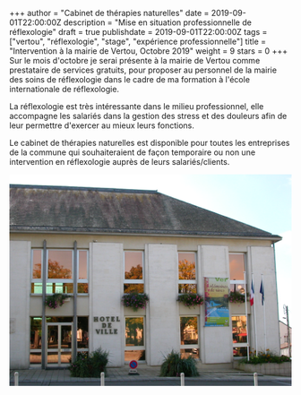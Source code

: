 +++
author = "Cabinet de thérapies naturelles"
date = 2019-09-01T22:00:00Z
description = "Mise en situation professionnelle de réflexologie"
draft = true
publishdate = 2019-09-01T22:00:00Z
tags = ["vertou", "réflexologie", "stage", "expérience professionnelle"]
title = "Intervention à la mairie de Vertou, Octobre 2019"
weight = 9
stars = 0
+++
Sur le mois d'octobre je serai présente à la mairie de Vertou comme prestataire de services gratuits, pour proposer au personnel de la mairie des soins de réflexologie dans  le cadre de ma formation à l'école internationale de réflexologie.

La réflexologie est très intéressante dans le milieu professionnel, elle accompagne les salariés dans la gestion des stress et des douleurs afin de leur permettre d'exercer au mieux leurs fonctions.

Le cabinet de thérapies naturelles est disponible pour toutes les entreprises de la commune qui souhaiteraient de façon temporaire ou non une intervention en réflexologie auprès de leurs salariés/clients.

![](/Vertou_mairie.jpg)
